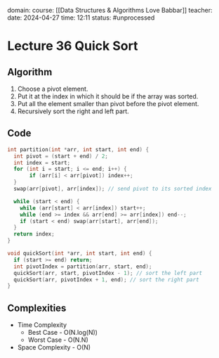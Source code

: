 domain: 
course: [[Data Structures & Algorithms Love Babbar]]
teacher:
date: 2024-04-27
time: 12:11
status: #unprocessed

# Lecture 36 Quick Sort
## Algorithm
1. Choose a pivot element.
2. Put it at the index in which it should be if the array was sorted.
3. Put all the element smaller than pivot before the pivot element.
4. Recursively sort the right and left part.

## Code
```cpp
int partition(int *arr, int start, int end) {
  int pivot = (start + end) / 2;
  int index = start;
  for (int i = start; i <= end; i++) {
       if (arr[i] < arr[pivot]) index++;
  }
  swap(arr[pivot], arr[index]); // send pivot to its sorted index

  while (start < end) {
    while (arr[start] < arr[index]) start++;
    while (end >= index && arr[end] >= arr[index]) end--;
    if (start < end) swap(arr[start], arr[end]);
  }
  return index;
}

void quickSort(int *arr, int start, int end) {
  if (start >= end) return;
  int pivotIndex = partition(arr, start, end);
  quickSort(arr, start, pivotIndex - 1); // sort the left part
  quickSort(arr, pivotIndex + 1, end); // sort the right part
}
```

## Complexities
- Time Complexity
	- Best Case - O(N.log(N))
	- Worst Case - O(N.N)
- Space Complexity - O(N)